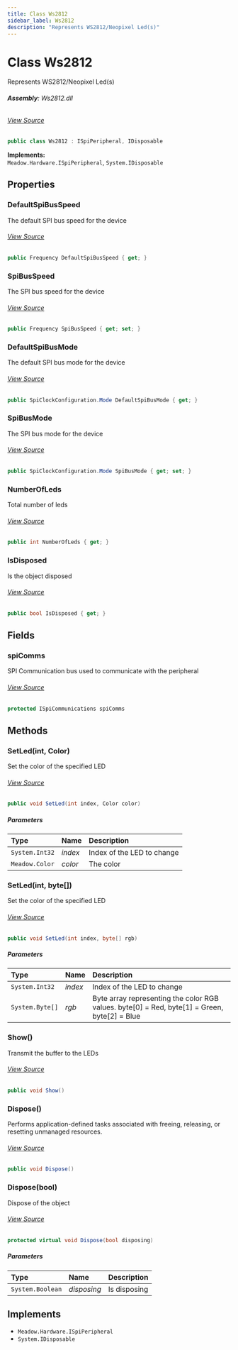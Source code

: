 ```yaml
---
title: Class Ws2812
sidebar_label: Ws2812
description: "Represents WS2812/Neopixel Led(s)"
---
```

# Class Ws2812
Represents WS2812/Neopixel Led(s)

###### **Assembly**: Ws2812.dll
###### [View Source](https://github.com/WildernessLabs/Meadow.Foundation.git/blob/develop/Source/Meadow.Foundation.Peripherals/Leds.Ws2812/Driver/Ws2812.cs#L11)
```csharp title="Declaration"
public class Ws2812 : ISpiPeripheral, IDisposable
```
**Implements:**  
`Meadow.Hardware.ISpiPeripheral`, `System.IDisposable`

## Properties
### DefaultSpiBusSpeed
The default SPI bus speed for the device
###### [View Source](https://github.com/WildernessLabs/Meadow.Foundation.git/blob/develop/Source/Meadow.Foundation.Peripherals/Leds.Ws2812/Driver/Ws2812.cs#L16)
```csharp title="Declaration"
public Frequency DefaultSpiBusSpeed { get; }
```
### SpiBusSpeed
The SPI bus speed for the device
###### [View Source](https://github.com/WildernessLabs/Meadow.Foundation.git/blob/develop/Source/Meadow.Foundation.Peripherals/Leds.Ws2812/Driver/Ws2812.cs#L21)
```csharp title="Declaration"
public Frequency SpiBusSpeed { get; set; }
```
### DefaultSpiBusMode
The default SPI bus mode for the device
###### [View Source](https://github.com/WildernessLabs/Meadow.Foundation.git/blob/develop/Source/Meadow.Foundation.Peripherals/Leds.Ws2812/Driver/Ws2812.cs#L30)
```csharp title="Declaration"
public SpiClockConfiguration.Mode DefaultSpiBusMode { get; }
```
### SpiBusMode
The SPI bus mode for the device
###### [View Source](https://github.com/WildernessLabs/Meadow.Foundation.git/blob/develop/Source/Meadow.Foundation.Peripherals/Leds.Ws2812/Driver/Ws2812.cs#L35)
```csharp title="Declaration"
public SpiClockConfiguration.Mode SpiBusMode { get; set; }
```
### NumberOfLeds
Total number of leds
###### [View Source](https://github.com/WildernessLabs/Meadow.Foundation.git/blob/develop/Source/Meadow.Foundation.Peripherals/Leds.Ws2812/Driver/Ws2812.cs#L44)
```csharp title="Declaration"
public int NumberOfLeds { get; }
```
### IsDisposed
Is the object disposed
###### [View Source](https://github.com/WildernessLabs/Meadow.Foundation.git/blob/develop/Source/Meadow.Foundation.Peripherals/Leds.Ws2812/Driver/Ws2812.cs#L49)
```csharp title="Declaration"
public bool IsDisposed { get; }
```
## Fields
### spiComms
SPI Communication bus used to communicate with the peripheral
###### [View Source](https://github.com/WildernessLabs/Meadow.Foundation.git/blob/develop/Source/Meadow.Foundation.Peripherals/Leds.Ws2812/Driver/Ws2812.cs#L62)
```csharp title="Declaration"
protected ISpiCommunications spiComms
```
## Methods
### SetLed(int, Color)
Set the color of the specified LED
###### [View Source](https://github.com/WildernessLabs/Meadow.Foundation.git/blob/develop/Source/Meadow.Foundation.Peripherals/Leds.Ws2812/Driver/Ws2812.cs#L100)
```csharp title="Declaration"
public void SetLed(int index, Color color)
```

##### Parameters

| Type | Name | Description |
|:--- |:--- |:--- |
| `System.Int32` | *index* | Index of the LED to change |
| `Meadow.Color` | *color* | The color |

### SetLed(int, byte[])
Set the color of the specified LED
###### [View Source](https://github.com/WildernessLabs/Meadow.Foundation.git/blob/develop/Source/Meadow.Foundation.Peripherals/Leds.Ws2812/Driver/Ws2812.cs#L119)
```csharp title="Declaration"
public void SetLed(int index, byte[] rgb)
```

##### Parameters

| Type | Name | Description |
|:--- |:--- |:--- |
| `System.Int32` | *index* | Index of the LED to change |
| `System.Byte[]` | *rgb* | Byte array representing the color RGB values. byte[0] = Red, byte[1] = Green, byte[2] = Blue |

### Show()
Transmit the buffer to the LEDs
###### [View Source](https://github.com/WildernessLabs/Meadow.Foundation.git/blob/develop/Source/Meadow.Foundation.Peripherals/Leds.Ws2812/Driver/Ws2812.cs#L147)
```csharp title="Declaration"
public void Show()
```
### Dispose()
Performs application-defined tasks associated with freeing, releasing, or resetting unmanaged resources.
###### [View Source](https://github.com/WildernessLabs/Meadow.Foundation.git/blob/develop/Source/Meadow.Foundation.Peripherals/Leds.Ws2812/Driver/Ws2812.cs#L153)
```csharp title="Declaration"
public void Dispose()
```
### Dispose(bool)
Dispose of the object
###### [View Source](https://github.com/WildernessLabs/Meadow.Foundation.git/blob/develop/Source/Meadow.Foundation.Peripherals/Leds.Ws2812/Driver/Ws2812.cs#L163)
```csharp title="Declaration"
protected virtual void Dispose(bool disposing)
```

##### Parameters

| Type | Name | Description |
|:--- |:--- |:--- |
| `System.Boolean` | *disposing* | Is disposing |


## Implements

* `Meadow.Hardware.ISpiPeripheral`
* `System.IDisposable`
